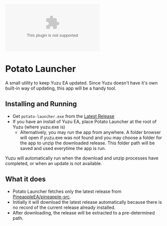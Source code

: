 ![GitHub Downloads (specific asset, latest release)](https://img.shields.io/github/downloads/DogFoxX/potato-launcher/latest/potato-launcher.exe?style=flat-square&logo=github&label=Total%20Downloads&color=Lime)

# Potato Launcher
A small utility to keep Yuzu EA updated.
Since Yuzu doesn't have it's own built-in way of updating, this app will be a handy tool.

## Installing and Running
- Get `potato-launcher.exe` from the [Latest Release](https://github.com/DogFoxX/potato-launcher/releases/latest/download/potato-launcher.exe)
- If you have an install of Yuzu EA, place Potato Launcher at the root of Yuzu (where yuzu.exe is)
  - Alternatively, you may run the app from anywhere. A folder browser will open if yuzu.exe was not found and you may choose a folder for the app to unzip the downloaded release. This folder path will be saved and used everytime the app is run.

Yuzu will automatically run when the download and unzip processes have completed, or when an update is not available.

## What it does
- Potato Launcher fetches only the latest release from [PineappleEA/pineapple-src](https://github.com/pineappleEA/pineapple-src).
- Initially it will download the latest release automatically because there is no record of the current release already installed.
- After downloading, the release will be extracted to a pre-determined path.